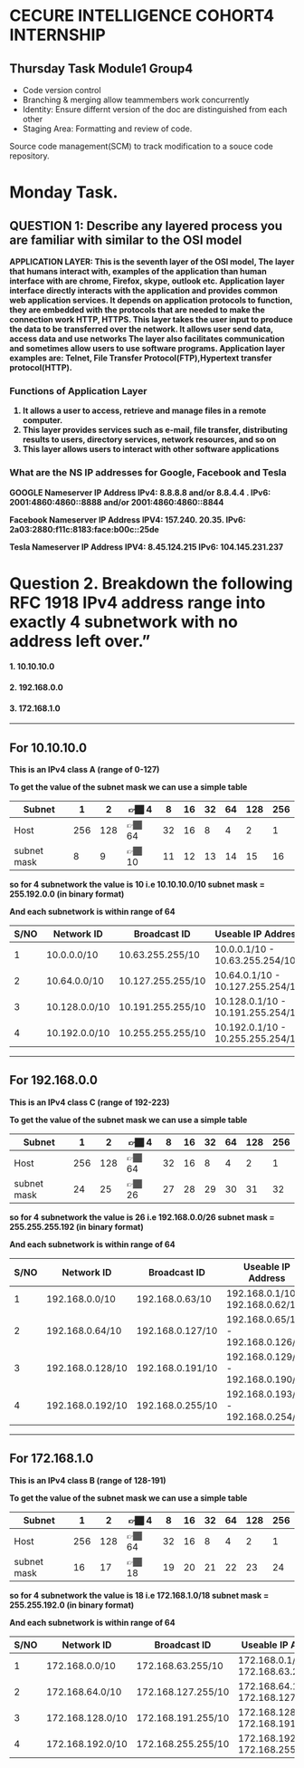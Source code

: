 # CECURE INTELLIGENCE COHORT4 INTERNSHIP

## Thursday Task Module1 Group4

* Code version control
* Branching & merging allow teammembers work concurrently
* Identity: Ensure differnt version of the doc are distinguished from each other
* Staging Area: Formatting and review of code.

 Source code management(SCM) to track modification to a souce code repository.



# Monday Task. 
## QUESTION 1: Describe any layered process you are familiar with similar to the OSI model

<b> APPLICATION LAYER:<b/> This is the seventh layer of the OSI model, The layer that humans interact with, examples of the application than human interface with are chrome, Firefox, skype, outlook etc. Application layer interface directly interacts with the application and provides common web application services. 
It depends on application protocols to function, they are embedded with the protocols that are needed to make the connection work HTTP, HTTPS. This layer takes the user input to produce the data to be transferred over the network. It allows user send data, access data and use networks The layer also facilitates communication and sometimes allow users to use software programs.
Application layer examples are: Telnet, File Transfer Protocol(FTP),Hypertext transfer protocol(HTTP).

### Functions of Application Layer
1.	It allows a user to access, retrieve and manage files in a remote computer.
2.	This layer provides services such as e-mail, file transfer, distributing results to users, directory services, network resources, and so on
3.	This layer allows users to interact with other software applications

### What are the NS IP addresses for Google, Facebook and Tesla

GOOGLE Nameserver IP Address
IPv4: 8.8.8.8 and/or 8.8.4.4 .
IPv6: 2001:4860:4860::8888 and/or 2001:4860:4860::8844

Facebook Nameserver IP Address
IPV4: 157.240. 20.35.
IPv6: 2a03:2880:f11c:8183:face:b00c::25de

Tesla Nameserver IP Address
IPV4: 8.45.124.215
IPv6: 104.145.231.237

# Question 2. Breakdown the following RFC 1918 IPv4 address range into exactly 4 subnetwork with no address left over.”
#### 1. 10.10.10.0
#### 2. 192.168.0.0
#### 3. 172.168.1.0


---

## For 10.10.10.0

This is an IPv4 class A (range of 0-127)

To get the value of the subnet mask we can use a simple table

Subnet | 1 | 2 | 👉🏾 4 | 8 | 16 | 32 | 64 | 128 | 256 |
---| --- | --- | --- | --- | --- | --- | --- | --- | --- |
Host | 256 | 128 | 👉🏾 64 | 32 | 16 | 8 | 4 | 2 | 1 |
subnet mask | 8 | 9 | 👉🏾 10 | 11 | 12 | 13 | 14 | 15 | 16 |

so for 4 subnetwork the value is 10 i.e __10.10.10.0/10__
subnet mask = __255.192.0.0__ (in binary format)

And each subnetwork is within range of __64__

S/NO| Network ID | Broadcast ID | Useable IP Address
---| --- | --- | --- 
1 | 10.0.0.0/10 | 10.63.255.255/10 | 10.0.0.1/10 - 10.63.255.254/10
2 | 10.64.0.0/10 | 10.127.255.255/10 | 10.64.0.1/10 - 10.127.255.254/10
3 | 10.128.0.0/10 | 10.191.255.255/10 | 10.128.0.1/10 - 10.191.255.254/10
4 | 10.192.0.0/10 | 10.255.255.255/10 | 10.192.0.1/10 - 10.255.255.254/10

---

## For 192.168.0.0

This is an IPv4 class C (range of 192-223)

To get the value of the subnet mask we can use a simple table

Subnet | 1 | 2 | 👉🏾 4 | 8 | 16 | 32 | 64 | 128 | 256 |
---| --- | --- | --- | --- | --- | --- | --- | --- | --- |
Host | 256 | 128 | 👉🏾 64 | 32 | 16 | 8 | 4 | 2 | 1 |
subnet mask | 24 | 25 | 👉🏾 26 | 27 | 28 | 29 | 30 | 31 | 32 |

so for 4 subnetwork the value is 26 i.e __192.168.0.0/26__
subnet mask = __255.255.255.192__ (in binary format)

And each subnetwork is within range of __64__

S/NO| Network ID | Broadcast ID | Useable IP Address
---| --- | --- | --- 
1 | 192.168.0.0/10 | 192.168.0.63/10 | 192.168.0.1/10 - 192.168.0.62/10
2 | 192.168.0.64/10 | 192.168.0.127/10 | 192.168.0.65/10 - 192.168.0.126/10
3 | 192.168.0.128/10 | 192.168.0.191/10 | 192.168.0.129/10 - 192.168.0.190/10
4 | 192.168.0.192/10 | 192.168.0.255/10 | 192.168.0.193/10 - 192.168.0.254/10

---

## For 172.168.1.0

This is an IPv4 class B (range of 128-191)

To get the value of the subnet mask we can use a simple table

Subnet | 1 | 2 | 👉🏾 4 | 8 | 16 | 32 | 64 | 128 | 256 |
---| --- | --- | --- | --- | --- | --- | --- | --- | --- |
Host | 256 | 128 | 👉🏾 64 | 32 | 16 | 8 | 4 | 2 | 1 |
subnet mask | 16 | 17 | 👉🏾 18 | 19 | 20 | 21 | 22 | 23 | 24 |

so for 4 subnetwork the value is 18 i.e __172.168.1.0/18__
subnet mask = __255.255.192.0__ (in binary format)

And each subnetwork is within range of __64__

S/NO| Network ID | Broadcast ID | Useable IP Address
---| --- | --- | --- 
1 | 172.168.0.0/10 | 172.168.63.255/10 | 172.168.0.1/10 - 172.168.63.254/10
2 | 172.168.64.0/10 | 172.168.127.255/10 |  172.168.64.1/10 - 172.168.127.254/10
3 | 172.168.128.0/10 | 172.168.191.255/10 | 172.168.128.1/10 - 172.168.191.254/10
4 | 172.168.192.0/10 | 172.168.255.255/10 | 172.168.192.1/10 - 172.168.255.254/10







